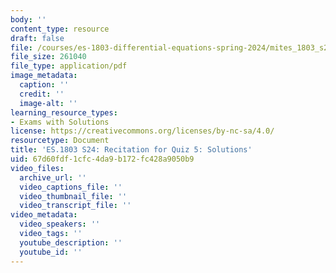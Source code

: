 ```yaml
---
body: ''
content_type: resource
draft: false
file: /courses/es-1803-differential-equations-spring-2024/mites_1803_s24_quiz5-recit-qa.pdf
file_size: 261040
file_type: application/pdf
image_metadata:
  caption: ''
  credit: ''
  image-alt: ''
learning_resource_types:
- Exams with Solutions
license: https://creativecommons.org/licenses/by-nc-sa/4.0/
resourcetype: Document
title: 'ES.1803 S24: Recitation for Quiz 5: Solutions'
uid: 67d60fdf-1cfc-4da9-b172-fc428a9050b9
video_files:
  archive_url: ''
  video_captions_file: ''
  video_thumbnail_file: ''
  video_transcript_file: ''
video_metadata:
  video_speakers: ''
  video_tags: ''
  youtube_description: ''
  youtube_id: ''
---
```

